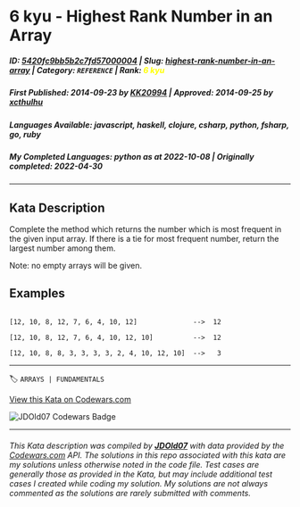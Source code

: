 # 6 kyu - Highest Rank Number in an Array

##### **ID**: [5420fc9bb5b2c7fd57000004](https://www.codewars.com/kata/5420fc9bb5b2c7fd57000004) | **Slug**: [highest-rank-number-in-an-array](https://www.codewars.com/kata/5420fc9bb5b2c7fd57000004) | **Category**: `REFERENCE` | **Rank**: <span style="color:yellow">6 kyu</span>

##### **First Published**: 2014-09-23 ***by*** [KK20994](https://www.codewars.com/users/KK20994) | **Approved**: 2014-09-25 ***by*** [xcthulhu](https://www.codewars.com/users/xcthulhu)

##### **Languages Available**: javascript, haskell, clojure, csharp, python, fsharp, go, ruby

##### **My Completed Languages**: python ***as at*** 2022-10-08 | **Originally completed**: 2022-04-30

---

## Kata Description


Complete the method which returns the number which is most frequent in the given input array. If there is a tie for most frequent number, return the largest number among them.



Note: no empty arrays will be given.





## Examples



```

[12, 10, 8, 12, 7, 6, 4, 10, 12]              -->  12

[12, 10, 8, 12, 7, 6, 4, 10, 12, 10]          -->  12

[12, 10, 8, 8, 3, 3, 3, 3, 2, 4, 10, 12, 10]  -->   3

```



---


🏷 `ARRAYS | FUNDAMENTALS`


[View this Kata on Codewars.com](https://www.codewars.com/kata/5420fc9bb5b2c7fd57000004)

![](https://www.codewars.com/users/jdold07/badges/large "JDOld07 Codewars Badge")

---

###### *This Kata description was compiled by [**JDOld07**](https://tpstech.dev) with data provided by the [Codewars.com](https://www.codewars.com) API.  The solutions in this repo associated with this kata are my solutions unless otherwise noted in the code file.  Test cases are generally those as provided in the Kata, but may include additional test cases I created while coding my solution.  My solutions are not always commented as the solutions are rarely submitted with comments.*
